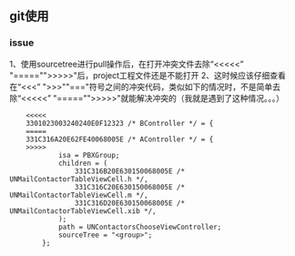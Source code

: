 ## git使用

### issue

1、使用sourcetree进行pull操作后，在打开冲突文件去除“<<<<<” "====="">>>>>"后，project工程文件还是不能打开
2、这时候应该仔细查看在“<<<” ">>>""==="符号之间的冲突代码，类似如下的情况时，不是简单去除“<<<<<” "====="">>>>>"就能解决冲突的（我就是遇到了这种情况。。。）

``` 
    <<<<<
    3301023003240240E0F12323 /* BController */ = {
    =====
    331C316A20E62FE40068005E /* AController */ = {
    >>>>>
			isa = PBXGroup;
			children = (
				331C316B20E630150068005E /* UNMailContactorTableViewCell.h */,
				331C316C20E630150068005E /* UNMailContactorTableViewCell.m */,
				331C316D20E630150068005E /* UNMailContactorTableViewCell.xib */,
			);
			path = UNContactorsChooseViewController;
			sourceTree = "<group>";
		};
```
